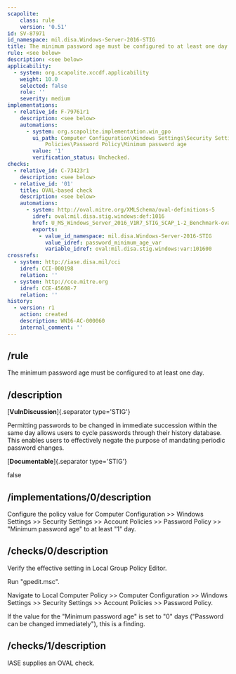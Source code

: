 ```yaml
---
scapolite:
    class: rule
    version: '0.51'
id: SV-87971
id_namespace: mil.disa.Windows-Server-2016-STIG
title: The minimum password age must be configured to at least one day.
rule: <see below>
description: <see below>
applicability:
  - system: org.scapolite.xccdf.applicability
    weight: 10.0
    selected: false
    role: ''
    severity: medium
implementations:
  - relative_id: F-79761r1
    description: <see below>
    automations:
      - system: org.scapolite.implementation.win_gpo
        ui_path: Computer Configuration\Windows Settings\Security Settings\Account
            Policies\Password Policy\Minimum password age
        value: '1'
        verification_status: Unchecked.
checks:
  - relative_id: C-73423r1
    description: <see below>
  - relative_id: '01'
    title: OVAL-based check
    description: <see below>
    automations:
      - system: http://oval.mitre.org/XMLSchema/oval-definitions-5
        idref: oval:mil.disa.stig.windows:def:1016
        href: U_MS_Windows_Server_2016_V1R7_STIG_SCAP_1-2_Benchmark-oval.xml
        exports:
          - value_id_namespace: mil.disa.Windows-Server-2016-STIG
            value_idref: password_minimum_age_var
            variable_idref: oval:mil.disa.stig.windows:var:101600
crossrefs:
  - system: http://iase.disa.mil/cci
    idref: CCI-000198
    relation: ''
  - system: http://cce.mitre.org
    idref: CCE-45608-7
    relation: ''
history:
  - version: r1
    action: created
    description: WN16-AC-000060
    internal_comment: ''
---
```



## /rule

The minimum password age must be configured to at least one day.

## /description

[**VulnDiscussion**]{.separator type='STIG'}

Permitting passwords to be changed in immediate succession within the same day allows users to cycle passwords through their history database. This enables users to effectively negate the purpose of mandating periodic password changes.

[**Documentable**]{.separator type='STIG'}

false

## /implementations/0/description

Configure the policy value for Computer Configuration >> Windows Settings >> Security Settings >> Account Policies >> Password Policy >> "Minimum password age" to at least "1" day.

## /checks/0/description

Verify the effective setting in Local Group Policy Editor.

Run "gpedit.msc".

Navigate to Local Computer Policy >> Computer Configuration >> Windows Settings >> Security Settings >> Account Policies >> Password Policy.

If the value for the "Minimum password age" is set to "0" days ("Password can be changed immediately"), this is a finding.

## /checks/1/description

IASE supplies an OVAL check.
